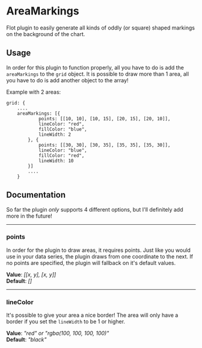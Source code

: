 # AreaMarkings
Flot plugin to easily generate all kinds of oddly (or square) shaped markings on the background of the chart.

## Usage
In order for this plugin to function properly, all you have to do is add the `areaMarkings` to the `grid` object. It is possible to draw more than 1 area, all you have to do is add another object to the array!

Example with 2 areas:
```
grid: {
    ....
    areaMarkings: [{
			points: [[10, 10], [10, 15], [20, 15], [20, 10]],
			lineColor: "red",
			fillColor: "blue",
			lineWidth: 2
		}, {
			points: [[30, 30], [30, 35], [35, 35], [35, 30]],
			lineColor: "blue",
			fillColor: "red",
			lineWidth: 10
		}]
		....
	}
```


## Documentation
So far the plugin _only_ supports 4 different options, but I'll definitely add more in the future!  
___
### points
In order for the plugin to draw areas, it requires points. Just like you would use in your data series, the plugin draws from one coordinate to the next. If no points are specified, the plugin will fallback on it's default values.

**Value**:  _[[x, y], [x, y]]_  
**Default**:  _[]_
___
### lineColor
It's possible to give your area a nice border! The area will only have a border if you set the `lineWidth` to be 1 or higher.

**Value**:  _"red" or "rgba(100, 100, 100, 100)"_  
**Default**:  _"black"_


